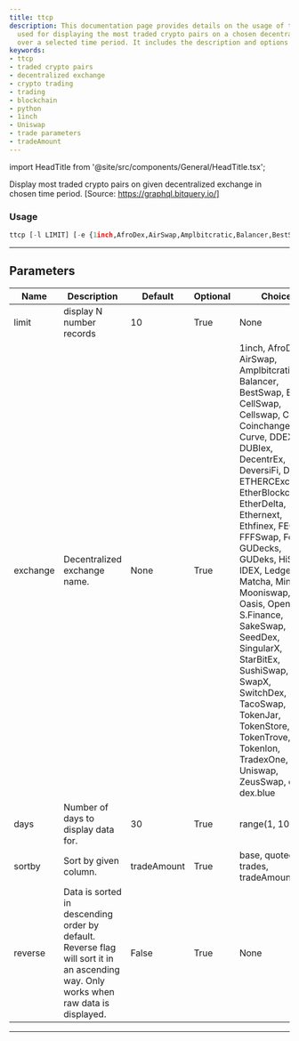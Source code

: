 ```yaml
---
title: ttcp
description: This documentation page provides details on the usage of the ttcp tool
  used for displaying the most traded crypto pairs on a chosen decentralized exchange
  over a selected time period. It includes the description and options for each parameter.
keywords:
- ttcp
- traded crypto pairs
- decentralized exchange
- crypto trading
- trading
- blockchain
- python
- 1inch
- Uniswap
- trade parameters
- tradeAmount
---
```


import HeadTitle from '@site/src/components/General/HeadTitle.tsx';

<HeadTitle title="crypto/onchain/ttcp - Reference | OpenBB Terminal Docs" />

Display most traded crypto pairs on given decentralized exchange in chosen time period. [Source: https://graphql.bitquery.io/]

### Usage

```python
ttcp [-l LIMIT] [-e {1inch,AfroDex,AirSwap,Amplbitcratic,Balancer,BestSwap,Bitox,CellSwap,Cellswap,Cofix,Coinchangex,Curve,DDEX,DUBIex,DecentrEx,DeversiFi,Dodo,ETHERCExchange,EtherBlockchain,EtherDelta,Ethernext,Ethfinex,FEGex,FFFSwap,Fordex,GUDecks,GUDeks,HiSwap,IDEX,LedgerDex,Matcha,Miniswap,Mooniswap,Oasis,OpenRelay,S.Finance,SakeSwap,SeedDex,SingularX,StarBitEx,SushiSwap,SwapX,SwitchDex,TacoSwap,TokenJar,TokenStore,TokenTrove,Tokenlon,TradexOne,Uniswap,ZeusSwap,dYdX,dex.blue}] [-d DAYS] [-s {base,quoted,trades,tradeAmount}] [-r]
```

---

## Parameters

| Name | Description | Default | Optional | Choices |
| ---- | ----------- | ------- | -------- | ------- |
| limit | display N number records | 10 | True | None |
| exchange | Decentralized exchange name. | None | True | 1inch, AfroDex, AirSwap, Amplbitcratic, Balancer, BestSwap, Bitox, CellSwap, Cellswap, Cofix, Coinchangex, Curve, DDEX, DUBIex, DecentrEx, DeversiFi, Dodo, ETHERCExchange, EtherBlockchain, EtherDelta, Ethernext, Ethfinex, FEGex, FFFSwap, Fordex, GUDecks, GUDeks, HiSwap, IDEX, LedgerDex, Matcha, Miniswap, Mooniswap, Oasis, OpenRelay, S.Finance, SakeSwap, SeedDex, SingularX, StarBitEx, SushiSwap, SwapX, SwitchDex, TacoSwap, TokenJar, TokenStore, TokenTrove, Tokenlon, TradexOne, Uniswap, ZeusSwap, dYdX, dex.blue |
| days | Number of days to display data for. | 30 | True | range(1, 100) |
| sortby | Sort by given column. | tradeAmount | True | base, quoted, trades, tradeAmount |
| reverse | Data is sorted in descending order by default. Reverse flag will sort it in an ascending way. Only works when raw data is displayed. | False | True | None |

---
